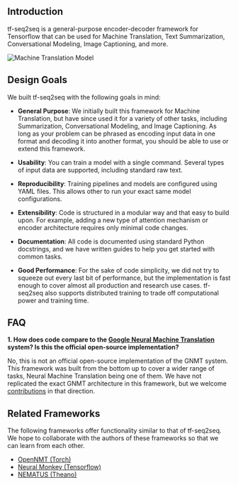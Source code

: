 ## Introduction

tf-seq2seq is a general-purpose encoder-decoder framework for Tensorflow that can be used for Machine Translation, Text Summarization, Conversational Modeling, Image Captioning, and more.

![Machine Translation Model](https://3.bp.blogspot.com/-3Pbj_dvt0Vo/V-qe-Nl6P5I/AAAAAAAABQc/z0_6WtVWtvARtMk0i9_AtLeyyGyV6AI4wCLcB/s1600/nmt-model-fast.gif)

## Design Goals

We built tf-seq2seq with the following goals in mind:

- **General Purpose**: We initially built this framework for Machine Translation, but have since used it for a variety of other tasks, including Summarization, Conversational Modeling, and Image Captioning. As long as your problem can be phrased as encoding input data in one format and decoding it into another format, you should be able to use or extend this framework.

- **Usability**: You can train a model with a single command. Several types of input data are supported, including standard raw text.

- **Reproducibility**: Training pipelines and models are configured using YAML files. This allows other to run your exact same model configurations.

- **Extensibility**: Code is structured in a modular way and that easy to build upon. For example, adding a new type of attention mechanism or encoder architecture requires only minimal code changes.

- **Documentation**: All code is documented using standard Python docstrings, and we have written guides to help you get started with common tasks.

- **Good Performance**: For the sake of code simplicity, we did not try to squeeze out every last bit of performance, but the implementation is fast enough to cover almost all production and research use cases. tf-seq2seq also supports distributed training to trade off computational power and training time.


## FAQ

**1. How does code compare to the [Google Neural Machine Translation](https://research.googleblog.com/2016/09/a-neural-network-for-machine.html) system? Is this the official open-source implementation?**

No, this is not an official open-source implementation of the GNMT system. This framework was built from the bottom up to cover a wider range of tasks, Neural Machine Translation being one of them. We have not replicated the exact GNMT architecture in this framework, but we welcome [contributions](contributing/) in that direction.


## Related Frameworks

The following frameworks offer functionality similar to that of tf-seq2seq. We hope to collaborate with the authors of these frameworks so that we can learn from each other.

- [OpenNMT (Torch)](http://opennmt.net/)
- [Neural Monkey (Tensorflow)](https://github.com/ufal/neuralmonkey)
- [NEMATUS (Theano)](https://github.com/rsennrich/nematus)
